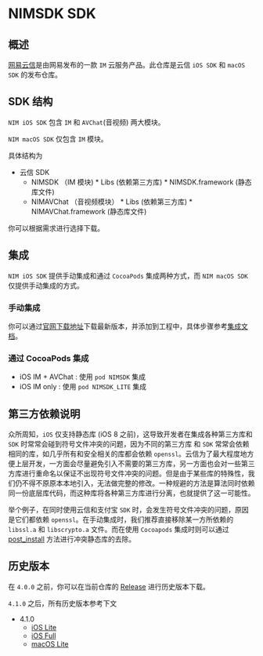 # NIMSDK SDK

## 概述

[网易云信](http://netease.im)是由网易发布的一款 `IM` 云服务产品。此仓库是云信 `iOS SDK` 和 `macOS SDK` 的发布仓库。

## SDK 结构

`NIM iOS SDK` 包含 `IM` 和 `AVChat`(音视频) 两大模块。

`NIM macOS SDK` 仅包含 `IM` 模块。

具体结构为

* 云信 SDK
  * NIMSDK （IM 模块)
    	* Libs (依赖第三方库)
    	* NIMSDK.framework (静态库文件)
  * NIMAVChat （音视频模块）
    	* Libs (依赖第三方库)
    	* NIMAVChat.framework (静态库文件)

你可以根据需求进行选择下载。

## 集成

`NIM iOS SDK` 提供手动集成和通过 `CocoaPods` 集成两种方式，而 `NIM macOS SDK` 仅提供手动集成的方式。

### 手动集成

你可以通过[官网下载地址](http://netease.im/im-sdk-demo)下载最新版本，并添加到工程中，具体步骤参考[集成文档](http://dev.netease.im/docs/product/IM%E5%8D%B3%E6%97%B6%E9%80%9A%E8%AE%AF/SDK%E5%BC%80%E5%8F%91%E9%9B%86%E6%88%90/iOS%E5%BC%80%E5%8F%91%E9%9B%86%E6%88%90)。


### 通过 CocoaPods 集成

* iOS IM + AVChat : 使用 `pod NIMSDK` 集成
* iOS IM only : 使用 `pod NIMSDK_LITE` 集成


## 第三方依赖说明

众所周知，`iOS` 仅支持静态库 (iOS 8 之前)，这导致开发者在集成各种第三方库和 `SDK` 时常常会碰到符号文件冲突的问题，因为不同的第三方库 和 `SDK` 常常会依赖相同的库，如几乎所有和安全相关的库都会依赖 `openssl`。云信为了最大程度地方便上层开发，一方面会尽量避免引入不需要的第三方库，另一方面也会对一些第三方库进行重命名以保证不出现符号文件冲突的问题。但是由于某些库的特殊性，我们仍不得不原原本本地引入，无法做完整的修改。一种规避的方法是算法同时依赖同一份底层库代码，而这种库将各种第三方库进行分离，也就提供了这一可能性。

举个例子，在同时使用云信和支付宝 `SDK` 时，会发生符号文件冲突的问题，原因是它们都依赖 `openssl`。在手动集成时，我们推荐直接移除某一方所依赖的 `libssl.a` 和 `libscrypto.a` 文件。而在使用 `Cocoapods` 集成时则可以通过 [post_install](https://guides.cocoapods.org/syntax/podfile.html#post_install) 方法进行冲突静态库的去除。


## 历史版本

在 `4.0.0` 之前，你可以在当前仓库的 [Release](https://github.com/netease-im/NIM_iOS_SDK/releases) 进行历史版本下载。

`4.1.0` 之后，所有历史版本参考下文

* 4.1.0
	* [iOS Lite](http://yx-web.nosdn.127.net/package/NIM_iOS_SDK_IM_v4.1.0.zip) 
	* [iOS Full](http://yx-web.nosdn.127.net/package/NIM_iOS_SDK_v4.1.0.zip)
	* [macOS Lite](http://yx-web.nosdn.127.net/package/NIM_macOS_SDK_IM_v4.1.0.zip)